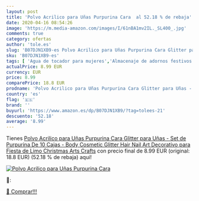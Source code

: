 ```yaml
---
layout: post
title: 'Polvo Acrilico para Uñas Purpurina Cara  al 52.18 % de rebaja'
date: 2020-04-16 08:54:26
image: 'https://m.media-amazon.com/images/I/61nBA1mv2IL._SL400_.jpg'
comments: true
category: ofertas
author: 'tole.es'
slug: 'B07DJN1XB9-es Polvo Acrilico para Uñas Purpurina Cara Glitter para Uñas...'
sku: 'B07DJN1XB9-es'
tags: [ 'Agua de tocador para mujeres','Almacenaje de adornos festivos','Almacenamiento y organización','Belleza','Fragancias para mujeres','Hogar y cocina','Iluminación','Iluminación de interior','Iluminación decorativa y para usos específicos de interior','Juguetes','Juguetes electrónicos','Juguetes y juegos','Perfumes y fragancias','Velas eléctricas y LED','Videojuegos para niños','christmas', ]
actualPrice: 8.99 EUR
currency: EUR
price: 8.99
comparePrice: 18.8 EUR
prodname: 'Polvo Acrilico para Uñas Purpurina Cara Glitter para Uñas - Set de Purpurina De 10 Cajas - Body Cosmetic Glitter Hair Nail Art Decorativo para Fiesta de Limo Christmas Arts Crafts'
country: 'es'
flag: '🇪🇸'
brand: ''
buyurl: 'https://www.amazon.es/dp/B07DJN1XB9/?tag=tolees-21'
descuento: '52.18'
average: '8.99'
---
```


Tienes [Polvo Acrilico para Uñas Purpurina Cara Glitter para Uñas - Set de Purpurina De 10 Cajas - Body Cosmetic Glitter Hair Nail Art Decorativo para Fiesta de Limo Christmas Arts Crafts](https://www.amazon.es/dp/B07DJN1XB9/?tag=tolees-21) con precio final de  8.99 EUR (original: 18.8 EUR) (52.18 %  de rebaja) aqui!

[![Polvo Acrilico para Uñas Purpurina Cara ](https://m.media-amazon.com/images/I/61nBA1mv2IL._SL400_.jpg)](https://www.amazon.es/dp/B07DJN1XB9/?tag=tolees-21)

🔎:


[🛒 Comprar!!!](https://www.amazon.es/dp/B07DJN1XB9/?tag=tolees-21)
